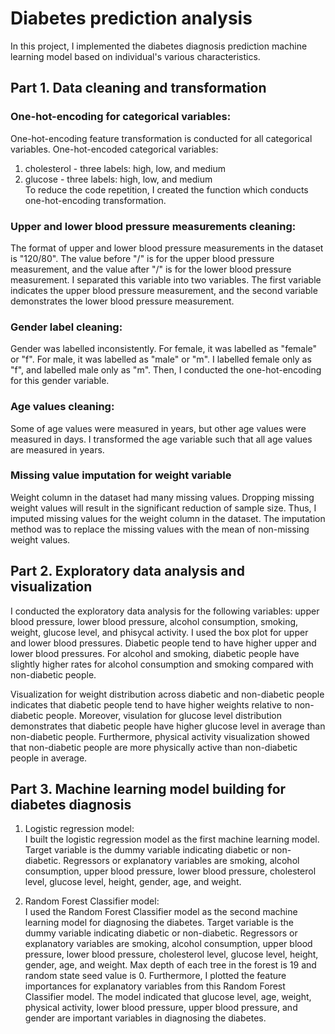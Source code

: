 # Diabetes prediction analysis
In this project, I implemented the diabetes diagnosis prediction machine learning model based on individual's various characteristics. 

## Part 1. Data cleaning and transformation

<!---
### Variables:
1. id - identification number for the individual
2. cholesterol - cholesterol level
3. gluc - glucose level
4. smoke - dummy variable for smoking or not
5. alco - dummy variable for alcohol drinking or not
6. active - dummy variable for actively doing physical activities or not
7. pressure - upper and lower blood pressure measures
8. age - age of individual
9. height - height of individual
10. weight- weight of individual
11. gender - gender of individual
12. diabetes - dummy variable for whether an individual has diabetes or not
--->

### One-hot-encoding for categorical variables:
One-hot-encoding feature transformation is conducted for all categorical variables. 
One-hot-encoded categorical variables:
1. cholesterol - three labels: high, low, and medium
2. glucose - three labels: high, low, and medium \
To reduce the code repetition, I created the function which conducts one-hot-encoding transformation. 

### Upper and lower blood pressure measurements cleaning:
The format of upper and lower blood pressure measurements in the dataset is "120/80". The value before "/" is for the upper blood pressure measurement, and the value after "/" is for the lower blood pressure measurement. I separated this variable into two variables. The first variable indicates the upper blood pressure measurement, and the second variable demonstrates the lower blood pressure measurement. 

### Gender label cleaning:
Gender was labelled inconsistently. For female, it was labelled as "female" or "f". For male, it was labelled as "male" or "m". I labelled female only as "f", and labelled male only as "m". Then, I conducted the one-hot-encoding for this gender variable. 

### Age values cleaning:
Some of age values were measured in years, but other age values were measured in days. I transformed the age variable such that all age values are measured in years. 

### Missing value imputation for weight variable
Weight column in the dataset had many missing values. Dropping missing weight values will result in the significant reduction of sample size. Thus, I imputed missing values for the weight column in the dataset. The imputation method was to replace the missing values with the mean of non-missing weight values. 

## Part 2. Exploratory data analysis and visualization

I conducted the exploratory data analysis for the following variables: upper blood pressure, lower blood pressure, alcohol consumption, smoking, weight, glucose level, and phisycal activity. I used the box plot for upper and lower blood pressures. Diabetic people tend to have higher upper and lower blood pressures. For alcohol and smoking, diabetic people have slightly higher rates for alcohol consumption and smoking compared with non-diabetic people. 

Visualization for weight distribution across diabetic and non-diabetic people indicates that diabetic people tend to have higher weights  relative to non-diabetic people. Moreover, visulation for glucose level distribution demonstrates that diabetic people have higher glucose level in average than non-diabetic people. Furthermore, physical activity visualization showed that non-diabetic people are more physically active than non-diabetic people in average. 

## Part 3. Machine learning model building for diabetes diagnosis

1. Logistic regression model: \
I built the logistic regression model as the first machine learning model. Target variable is the dummy variable indicating diabetic or non-diabetic. Regressors or explanatory variables are smoking, alcohol consumption, upper blood pressure, lower blood pressure, cholesterol level, glucose level, height, gender, age, and weight. 

2. Random Forest Classifier model: \
I used the Random Forest Classifier model as the second machine learning model for diagnosing the diabetes. Target variable is the dummy variable indicating diabetic or non-diabetic. Regressors or explanatory variables are smoking, alcohol consumption, upper blood pressure, lower blood pressure, cholesterol level, glucose level, height, gender, age, and weight. Max depth of each tree in the forest is 19 and random state seed value is 0. Furthermore, I plotted the feature importances for explanatory variables from this Random Forest Classifier model. The model indicated that glucose level, age, weight, physical activity, lower blood pressure, upper blood pressure, and gender are important variables in diagnosing the diabetes. 
